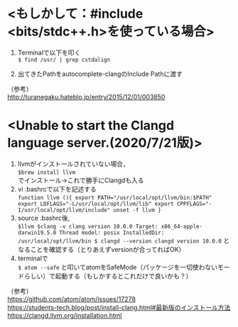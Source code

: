 # <もしかして：#include <bits/stdc++.h>を使っている場合>
1. Terminalで以下を叩く  
`$ find /usr/ | grep cstdalign`

1. 出てきたPathをautocomplete-clangのInclude Pathに渡す  

（参考）  
http://turanegaku.hateblo.jp/entry/2015/12/01/003850


# <Unable to start the Clangd language server.(2020/7/21版)>
1. llvmがインストールされていない場合，  
`$brew install llvm`  
でインストール→これで勝手にClangdも入る
1. vi .bashrcで以下を記述する  
`function llvm (){
    export PATH="/usr/local/opt/llvm/bin:$PATH"
    export LDFLAGS="-L/usr/local/opt/llvm/lib"
    export CPPFLAGS="-I/usr/local/opt/llvm/include"
    unset -f llvm
}`
1. source .bashrc後,  
`$llvm
$clang -v
clang version 10.0.0
Target: x86_64-apple-darwin19.5.0
Thread model: posix
InstalledDir: /usr/local/opt/llvm/bin
$ clangd --version
clangd version 10.0.0`
となることを確認する（とりあえずversionが合ってればOK）
1. terminalで  
`$ atom --safe`
と叩いてatomをSafeMode（パッケージを一切使わないモードらしい）で起動する（もしかするとこれだけで良いかも？）

（参考）  
https://github.com/atom/atom/issues/17278  
https://students-tech.blog/post/install-clang.html#最新版のインストール方法  
https://clangd.llvm.org/installation.html
